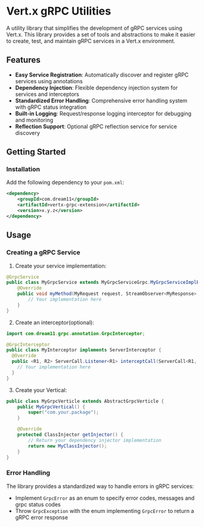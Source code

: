# Vert.x gRPC Utilities

A utility library that simplifies the development of gRPC services using Vert.x. This library provides a set of tools and abstractions to make it easier to create, test, and maintain gRPC services in a Vert.x environment.

## Features

- **Easy Service Registration**: Automatically discover and register gRPC services using annotations
- **Dependency Injection**: Flexible dependency injection system for services and interceptors
- **Standardized Error Handling**: Comprehensive error handling system with gRPC status integration
- **Built-in Logging**: Request/response logging interceptor for debugging and monitoring
- **Reflection Support**: Optional gRPC reflection service for service discovery

## Getting Started

### Installation

Add the following dependency to your `pom.xml`:

```xml
<dependency>
    <groupId>com.dream11</groupId>
    <artifactId>vertx-grpc-extension</artifactId>
    <version>x.y.z</version>
</dependency>
```

## Usage

### Creating a gRPC Service

1. Create your service implementation:

```java
@GrpcService
public class MyGrpcService extends MyGrpcServiceGrpc.MyGrpcServiceImplBase {
    @Override
    public void myMethod(MyRequest request, StreamObserver<MyResponse> responseObserver) {
        // Your implementation here
    }
}
```

2. Create an interceptor(optional):

```java
import com.dream11.grpc.annotation.GrpcInterceptor;

@GrpcInterceptor
public class MyInterceptor implements ServerInterceptor {
  @Override
  public <R1, R2> ServerCall.Listener<R1> interceptCall(ServerCall<R1, R2> serverCall, Metadata metadata, ServerCallHandler<R1, R2> next) {
    // Your implementation here
  }
}
```

3. Create your Vertical:

```java
public class MyGrpcVerticle extends AbstractGrpcVerticle {
    public MyGrpcVertical() {
        super("com.your.package");
    }

    @Override
    protected ClassInjector getInjector() {
        // Return your dependency injector implementation
        return new MyClassInjector();
    }
}
```

### Error Handling

The library provides a standardized way to handle errors in gRPC services:

- Implement `GrpcError` as an enum to specify error codes, messages and grpc status codes
- Throw `GrpcException` with the enum implementing `GrpcError` to return a gRPC error response
